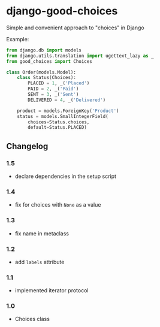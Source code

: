 django-good-choices
===================

Simple and convenient approach to "choices" in Django

Example:

```python
from django.db import models
from django.utils.translation import ugettext_lazy as _
from good_choices import Choices

class Order(models.Model):
    class Status(Choices):
        PLACED = 1, _('Placed')
        PAID = 2, _('Paid')
        SENT = 3, _('Sent')
        DELIVERED = 4, _('Delivered')

    product = models.ForeignKey('Product')
    status = models.SmallIntegerField(
        choices=Status.choices,
        default=Status.PLACED)
```

Changelog
---------

### 1.5

* declare dependencies in the setup script

### 1.4

* fix for choices with ``None`` as a value

### 1.3

* fix name in metaclass

### 1.2

* add ``labels`` attribute

### 1.1

* implemented iterator protocol

### 1.0

* Choices class
